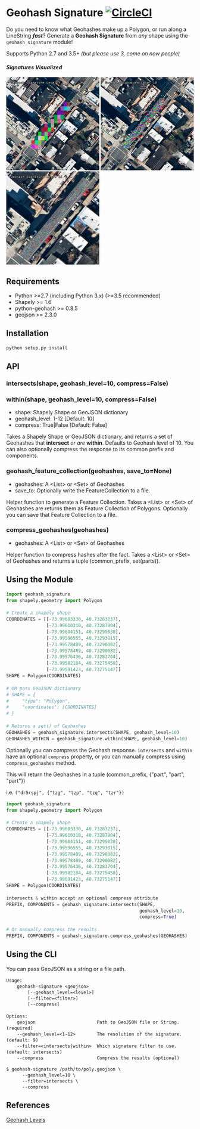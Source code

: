 # Geohash Signature [![CircleCI](https://circleci.com/gh/chasenicholl/geohash-signature/tree/master.svg?style=shield&circle-token=dbc7604505279b5d15f8bf3152bfcf58a27fee17)](https://circleci.com/gh/chasenicholl/geohash-signature/tree/master)

Do you need to know what Geohashes make up a Polygon, or run along a LineString _**fast**_? Generate a **Geohash Signature** from _any_ shape using the `geohash_signature` module!

Supports Python 2.7 and 3.5+ _(but please use 3, come on now people)_

#### _Signatures Visualized_
<img src="/examples/signature-9.jpg" width="250"/> <img src="/examples/signature-10.jpg" width="250"/> <img src="/examples/signature-11.jpg" width="250"/>

## Requirements
- Python >=2.7 (including Python 3.x) (>=3.5 recommended)
- Shapely >= 1.6
- python-geohash >= 0.8.5
- geojson >= 2.3.0

## Installation
```python
python setup.py install
```

## API
### **intersects**(shape, geohash_level=10, compress=False)

### **within**(shape, geohash_level=10, compress=False)

- shape: Shapely Shape or GeoJSON dictionary
- geohash_level: 1-12 [Default: 10]
- compress: True|False [Default: False]

Takes a Shapely Shape or GeoJSON dictionary, and returns a set of Geohashes that **intersect** _or are_ **within**. Defaults to Geohash level of 10. You can also optionally compress the response to its common prefix and components.

### **geohash_feature_collection**(geohashes, save_to=None)

- geohashes: A \<List\> or \<Set\> of Geohashes
- save_to: Optionally write the FeatureCollection to a file.

Helper function to generate a Feature Collection. Takes a \<List\> or \<Set\> of Geohashes are returns them as Feature Collection of Polygons. Optionally you can save that Feature Collection to a file.

### **compress_geohashes**(geohashes)

- geohashes: A \<List\> or \<Set\> of Geohashes

Helper function to compress hashes after the fact. Takes a \<List\> or \<Set\> of Geohashes and returns a tuple (common_prefix, set(parts)).

## Using the Module
```python
import geohash_signature
from shapely.geometry import Polygon

# Create a shapely shape
COORDINATES = [[-73.99603330, 40.73283237],
               [-73.99610310, 40.73287904],
               [-73.99604151, 40.73295838],
               [-73.99596555, 40.73293815],
               [-73.99578489, 40.73290082],
               [-73.99578489, 40.73290082],
               [-73.99576436, 40.73283704],
               [-73.99582184, 40.73275458],
               [-73.99591423, 40.73275147]]
SHAPE = Polygon(COORDINATES)

# OR pass GeoJSON dictionary
# SHAPE = {
#     "type": "Polygon",
#     "coordinates": [COORDINATES]
# }

# Returns a set() of Geohashes
GEOHASHES = geohash_signature.intersects(SHAPE, geohash_level=10)
GEOHASHES_WITHIN = geohash_signature.within(SHAPE, geohash_level=10)
```

Optionally you can compress the Geohash response. `intersects` and `within` have an optional `compress` property, or you can manually compress using `compress_geohashes` method.

This will return the Geohashes in a tuple (common_prefix, {"part", "part", "part"})

i.e. ```("dr5rspj", {"tzg", "tzp", "tzq", "tzr"})```

```python
import geohash_signature
from shapely.geometry import Polygon

# Create a shapely shape
COORDINATES = [[-73.99603330, 40.73283237],
               [-73.99610310, 40.73287904],
               [-73.99604151, 40.73295838],
               [-73.99596555, 40.73293815],
               [-73.99578489, 40.73290082],
               [-73.99578489, 40.73290082],
               [-73.99576436, 40.73283704],
               [-73.99582184, 40.73275458],
               [-73.99591423, 40.73275147]]
SHAPE = Polygon(COORDINATES)

intersects & within accept an optional compress attribute
PREFIX, COMPONENTS = geohash_signature.intersects(SHAPE,
                                                  geohash_level=10,
                                                  compress=True)

# Or manually compress the results
PREFIX, COMPONENTS = geohash_signature.compress_geohashes(GEOHASHES)
```

## Using the CLI

You can pass GeoJSON as a string or a file path.

```
Usage:
    geohash-signature <geojson>
        [--geohash_level=<level>]
        [--filter=<filter>]
        [--compress]

Options:
    geojson                       Path to GeoJSON file or String. (required)
    --geohash_level=<1-12>        The resolution of the signature. (default: 9)
    --filter=<intersects|within>  Which signature filter to use. (default: intersects)
    --compress                    Compress the results (optional)
```

```
$ geohash-signature /path/to/poly.geojson \
      --geohash_level=10 \
      --filter=intersects \
      --compress
```

## References

[Geohash Levels](https://www.elastic.co/guide/en/elasticsearch/reference/current/search-aggregations-bucket-geohashgrid-aggregation.html#_cell_dimensions_at_the_equator "Geohash Levels")
